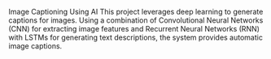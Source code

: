 Image Captioning Using AI
This project leverages deep learning to generate captions for images. Using a combination of Convolutional Neural Networks (CNN) for extracting image features and Recurrent Neural Networks (RNN) with LSTMs for generating text descriptions, the system provides automatic image captions.

